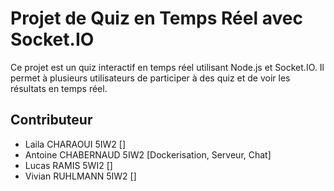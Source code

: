 # Projet de Quiz en Temps Réel avec Socket.IO

Ce projet est un quiz interactif en temps réel utilisant Node.js et Socket.IO. Il permet à plusieurs utilisateurs de participer à des quiz et de voir les résultats en temps réel.

## Contributeur

- Laila CHARAOUI 5IW2 []
- Antoine CHABERNAUD 5IW2 [Dockerisation, Serveur, Chat]
- Lucas RAMIS 5WI2 []
- Vivian RUHLMANN 5IW2 []


